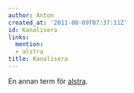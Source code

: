 ```yaml
---
author: Anton
created_at: '2011-08-09T07:37:11Z'
id: Kanalisera
links:
  mention:
  - alstra
title: Kanalisera
---
```


En annan term för [alstra].

  [alstra]: alstra
